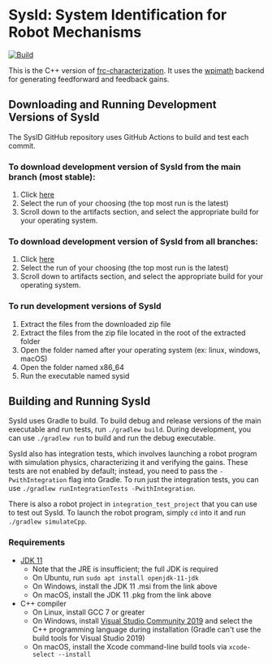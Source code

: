# SysId: System Identification for Robot Mechanisms
[![Build](https://github.com/wpilibsuite/sysid/actions/workflows/build.yml/badge.svg)](https://github.com/wpilibsuite/sysid/actions/workflows/build.yml)

This is the C++ version of [frc-characterization](https://github.com/wpilibsuite/frc-characterization). It uses the [wpimath](https://github.com/wpilibsuite/allwpilib/tree/main/wpimath) backend for generating feedforward and feedback gains.

## Downloading and Running Development Versions of SysId

The SysID GitHub repository uses GitHub Actions to build and test each commit. 

### To download development version of SysId from the main branch (most stable): 

1. Click [here](https://github.com/wpilibsuite/sysid/actions/workflows/build.yml?query=branch%3Amain)
2. Select the run of your choosing (the top most run is the latest)
3. Scroll down to the artifacts section, and select the appropriate build for your operating system.

### To download development version of SysId from all branches:

1. Click [here](https://github.com/wpilibsuite/sysid/actions/workflows/build.yml)
2. Select the run of your choosing (the top most run is the latest)
3. Scroll down to artifacts section, and select the appropriate build for your operating system.

### To run development versions of SysId

1. Extract the files from the downloaded zip file 
2. Extract the files from the zip file located in the root of the extracted folder
3. Open the folder named after your operating system (ex: linux, windows, macOS)
4. Open the folder named x86_64
5. Run the executable named sysid

## Building and Running SysId

SysId uses Gradle to build. To build debug and release versions of the main executable and run tests, run `./gradlew build`. During development, you can use `./gradlew run` to build and run the debug executable.

SysId also has integration tests, which involves launching a robot program with simulation physics, characterizing it and verifying the gains. These tests are not enabled by default; instead, you need to pass the `-PwithIntegration` flag into Gradle. To run just the integration tests, you can use `./gradlew runIntegrationTests -PwithIntegration`.

There is also a robot project in `integration_test_project` that you can use to test out SysId. To launch the robot program, simply `cd` into it and run `./gradlew simulateCpp`.

### Requirements

- [JDK 11](https://adoptopenjdk.net/)
    - Note that the JRE is insufficient; the full JDK is required
    - On Ubuntu, run `sudo apt install openjdk-11-jdk`
    - On Windows, install the JDK 11 .msi from the link above
    - On macOS, install the JDK 11 .pkg from the link above
- C++ compiler
    - On Linux, install GCC 7 or greater
    - On Windows, install [Visual Studio Community 2019](https://visualstudio.microsoft.com/vs/community/) and select the C++ programming language during installation (Gradle can't use the build tools for Visual Studio 2019)
    - On macOS, install the Xcode command-line build tools via `xcode-select --install`
